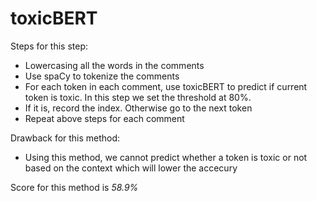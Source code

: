 # toxicBERT

Steps for this step:
* Lowercasing all the words in the comments
* Use spaCy to tokenize the comments
* For each token in each comment, use toxicBERT to predict if current token is toxic. In this step we set the threshold at 80%.
* If it is, record the index. Otherwise go to the next token
* Repeat above steps for each comment

Drawback for this method:
* Using this method, we cannot predict whether a token is toxic or not based on the context which will lower the accecury

Score for this method is *58.9%*